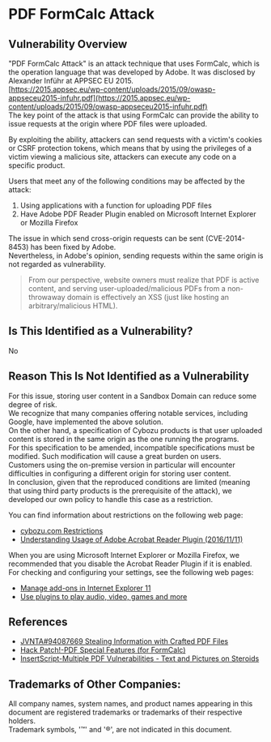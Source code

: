PDF FormCalc Attack
====

## Vulnerability Overview

"PDF FormCalc Attack" is an attack technique that uses FormCalc, which is the operation language that was developed by Adobe. It was disclosed by Alexander Inführ at APPSEC EU 2015.  
[https://2015.appsec.eu/wp-content/uploads/2015/09/owasp-appseceu2015-infuhr.pdf](https://2015.appsec.eu/wp-content/uploads/2015/09/owasp-appseceu2015-infuhr.pdf)  
The key point of the attack is that using FormCalc can provide the ability to issue requests at the origin where PDF files were uploaded.  

By exploiting the ability, attackers can send requests with a victim's cookies or CSRF protection tokens, which means that by using the privileges of a victim viewing a malicious site, attackers can execute any code on a specific product.  

Users that meet any of the following conditions may be affected by the attack:

1. Using applications with a function for uploading PDF files  
2. Have Adobe PDF Reader Plugin enabled on Microsoft Internet Explorer or Mozilla Firefox

The issue in which send cross-origin requests can be sent (CVE-2014-8453) has been fixed by Adobe.  
Nevertheless, in Adobe's opinion, sending requests within the same origin is not regarded as vulnerability.  

> From our perspective, website owners must realize that PDF is active content, and serving user-uploaded/malicious PDFs from a non-throwaway domain is effectively an XSS (just like hosting an arbitrary/malicious HTML).

## Is This Identified as a Vulnerability?
No

## Reason This Is Not Identified as a Vulnerability
For this issue, storing user content in a Sandbox Domain can reduce some degree of risk.   
We recognize that many companies offering notable services, including Google, have implemented the above solution.  
On the other hand, a specification of Cybozu products is that user uploaded content is stored in the same origin as the one running the programs.  
For this specification to be amended, incompatible specifications must be modified. Such modification will cause a great burden on users.  
Customers using the on-premise version in particular will encounter difficulties in configuring a different origin for storing user content.  
In conclusion, given that the reproduced conditions are limited (meaning that using third party products is the prerequisite of the attack), we developed our own policy to handle this case as a restriction.  

You can find information about restrictions on the following web page:  
* [cybozu.com Restrictions](https://www.cybozu.com/jp/service/restrictions.html)  
* [Understanding Usage of Adobe Acrobat Reader Plugin (2016/11/11)](https://cs.cybozu.co.jp/2016/006288.html)  

When you are using Microsoft Internet Explorer or Mozilla Firefox, we recommended that you disable the Acrobat Reader Plugin if it is enabled. For checking and configuring your settings, see the following web pages:  

* [Manage add-ons in Internet Explorer 11](https://support.microsoft.com/ja-jp/help/17447/windows-internet-explorer-11-manage-add-ons)  
* [Use plugins to play audio, video, games and more](https://support.mozilla.org/ja/kb/use-plugins-play-audio-video-games)

## References
* [JVNTA#94087669 Stealing Information with Crafted PDF Files](https://jvn.jp/ta/JVNTA94087669/)
* [Hack Patch!-PDF Special Features (for FormCalc)](https://shhnjk.blogspot.jp/2016/10/pdfformcalc.html)  
* [InsertScript-Multiple PDF Vulnerabilities - Text and Pictures on Steroids](http://insert-script.blogspot.jp/2014/12/multiple-pdf-vulnerabilites-text-and.html)

## Trademarks of Other Companies:
All company names, system names, and product names appearing in this document are registered trademarks or trademarks of their respective holders.  
Trademark symbols, '™' and '®', are not indicated in this document.  
